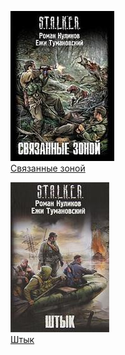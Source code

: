 ![](Связанные%20зоной.jpg)  
[Связанные зоной](Связанные%20зоной.md)

![](Штык.jpg)  
[Штык](Штык.md)
